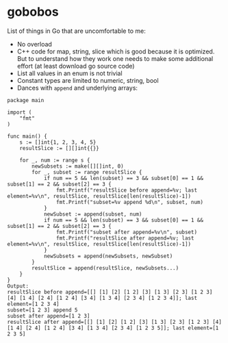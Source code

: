# gobobos

List of things in Go that are uncomfortable to me:
* No overload
* C++ code for map, string, slice which is good because it is optimized. But to understand how they work one needs to make some additional effort (at least download go source code)
* List all values in an enum is not trivial
* Constant types are limited to numeric, string, bool
* Dances with `append` and underlying arrays:
```
package main

import (
	"fmt"
)

func main() {
	s := []int{1, 2, 3, 4, 5}
	resultSlice := [][]int{{}}

	for _, num := range s {
		newSubsets := make([][]int, 0)
		for _, subset := range resultSlice {
			if num == 5 && len(subset) == 3 && subset[0] == 1 && subset[1] == 2 && subset[2] == 3 {
				fmt.Printf("resultSlice before append=%v; last element=%v\n", resultSlice, resultSlice[len(resultSlice)-1])
				fmt.Printf("subset=%v append %d\n", subset, num)
			}
			newSubset := append(subset, num)
			if num == 5 && len(subset) == 3 && subset[0] == 1 && subset[1] == 2 && subset[2] == 3 {
				fmt.Printf("subset after append=%v\n", subset)
				fmt.Printf("resultSlice after append=%v; last element=%v\n", resultSlice, resultSlice[len(resultSlice)-1])
			}
			newSubsets = append(newSubsets, newSubset)
		}
		resultSlice = append(resultSlice, newSubsets...)
	}
}
Output:
resultSlice before append=[[] [1] [2] [1 2] [3] [1 3] [2 3] [1 2 3] [4] [1 4] [2 4] [1 2 4] [3 4] [1 3 4] [2 3 4] [1 2 3 4]]; last element=[1 2 3 4]
subset=[1 2 3] append 5
subset after append=[1 2 3]
resultSlice after append=[[] [1] [2] [1 2] [3] [1 3] [2 3] [1 2 3] [4] [1 4] [2 4] [1 2 4] [3 4] [1 3 4] [2 3 4] [1 2 3 5]]; last element=[1 2 3 5]
```
